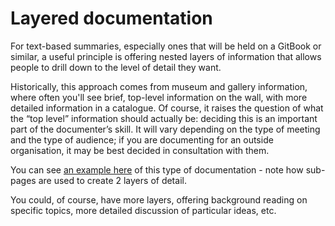 # Layered documentation

For text-based summaries, especially ones that will be held on a GitBook or similar, a useful principle is offering nested layers of information that allows people to drill down to the level of detail they want.

Historically, this approach comes from museum and gallery information, where often you'll see brief, top-level information on the wall, with more detailed information in a catalogue. Of course, it raises the question of what the “top level” information should actually be: deciding this is an important part of the documenter’s skill. It will vary depending on the type of meeting and the type of audience; if you are documenting for an outside organisation, it may be best decided in consultation with them.

You can see [an example here](https://catalyst-swarm.gitbook.io/governance-guild/grassroots-governance-community-forums/forum-2-31st-august-2023) of this type of documentation - note how sub-pages are used to create 2 layers of detail.&#x20;

You could, of course, have more layers, offering background reading on specific topics, more detailed discussion of particular ideas, etc.
